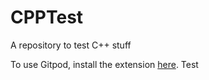 # CPPTest
A repository to test C++ stuff

To use Gitpod, install the extension [here](https://chrome.google.com/webstore/detail/gitpod-always-ready-to-co/dodmmooeoklaejobgleioelladacbeki).
Test
